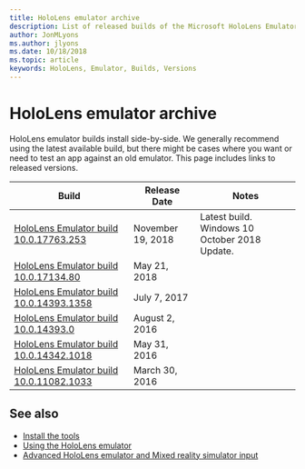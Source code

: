 ```yaml
---
title: HoloLens emulator archive
description: List of released builds of the Microsoft HoloLens Emulator.
author: JonMLyons
ms.author: jlyons
ms.date: 10/18/2018
ms.topic: article
keywords: HoloLens, Emulator, Builds, Versions
---
```




# HoloLens emulator archive

HoloLens emulator builds install side-by-side. We generally recommend using the latest available build, but there might be cases where you want or need to test an app against an old emulator. This page includes links to released versions.

|  Build |  Release Date |  Notes | 
|----------|----------|----------|
|  [HoloLens Emulator build 10.0.17763.253](https://go.microsoft.com/fwlink/?linkid=2065980) | November 19, 2018 | Latest build. Windows 10 October 2018 Update. |
|  [HoloLens Emulator build 10.0.17134.80](https://go.microsoft.com/fwlink/?linkid=874531) | May 21, 2018 | 
|  [HoloLens Emulator build 10.0.14393.1358](https://go.microsoft.com/fwlink/?linkid=852626) |  July 7, 2017 |
|  [HoloLens Emulator build 10.0.14393.0](http://go.microsoft.com/fwlink/?LinkID=823018) |  August 2, 2016 |
|  [HoloLens Emulator build 10.0.14342.1018](http://go.microsoft.com/fwlink/?LinkID=823018) |  May 31, 2016 |
|  [HoloLens Emulator build 10.0.11082.1033](http://go.microsoft.com/fwlink/?LinkID=724053) |  March 30, 2016 |

## See also
* [Install the tools](install-the-tools.md)
* [Using the HoloLens emulator](using-the-hololens-emulator.md)
* [Advanced HoloLens emulator and Mixed reality simulator input](advanced-hololens-emulator-and-mixed-reality-simulator-input.md)

